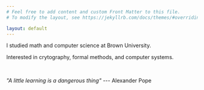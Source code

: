 ```yaml
---
# Feel free to add content and custom Front Matter to this file.
# To modify the layout, see https://jekyllrb.com/docs/themes/#overriding-theme-defaults

layout: default
---
```


I studied math and computer science at Brown University. 

Interested in crytography, formal methods, and computer systems.

<!-- My door is [open](mailto:jackcheng2002@gmail.com). -->

&nbsp;

*"A little learning is a dangerous thing"* --- Alexander Pope

<!-- {% include posts_list.html %} -->
